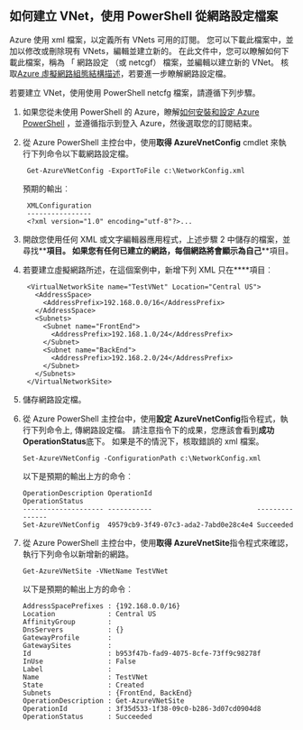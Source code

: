 ## <a name="how-to-create-a-vnet-using-a-network-config-file-from-powershell"></a>如何建立 VNet，使用 PowerShell 從網路設定檔案

Azure 使用 xml 檔案，以定義所有 VNets 可用的訂閱。 您可以下載此檔案中，並加以修改或刪除現有 VNets，編輯並建立新的。 在此文件中，您可以瞭解如何下載此檔案，稱為 「 網路設定 （或 netcgf） 檔案，並編輯以建立新的 VNet。 核取[Azure 虛擬網路組態結構描述](https://msdn.microsoft.com/library/azure/jj157100.aspx)，若要進一步瞭解網路設定檔。

若要建立 VNet，使用使用 PowerShell netcfg 檔案，請遵循下列步驟。

1. 如果您從未使用 PowerShell 的 Azure，瞭解[如何安裝和設定 Azure PowerShell](../articles/powershell-install-configure.md) ，並遵循指示到登入 Azure，然後選取您的訂閱結束。
2. 從 Azure PowerShell 主控台中，使用**取得 AzureVnetConfig** cmdlet 來執行下列命令以下載網路設定檔。 

        Get-AzureVNetConfig -ExportToFile c:\NetworkConfig.xml

    預期的輸出︰

        XMLConfiguration                                                                                                     
        ----------------                                                                                                     
        <?xml version="1.0" encoding="utf-8"?>...  

3. 開啟您使用任何 XML 或文字編輯器應用程式，上述步驟 2 中儲存的檔案，並尋找**<VirtualNetworkSites>**項目。 如果您有任何已建立的網路，每個網路將會顯示為自己**<VirtualNetworkSite>**項目。
4. 若要建立虛擬網路所述，在這個案例中，新增下列 XML 只在**<VirtualNetworkSites>**項目︰

        <VirtualNetworkSite name="TestVNet" Location="Central US">
          <AddressSpace>
            <AddressPrefix>192.168.0.0/16</AddressPrefix>
          </AddressSpace>
          <Subnets>
            <Subnet name="FrontEnd">
              <AddressPrefix>192.168.1.0/24</AddressPrefix>
            </Subnet>
            <Subnet name="BackEnd">
              <AddressPrefix>192.168.2.0/24</AddressPrefix>
            </Subnet>
          </Subnets>
        </VirtualNetworkSite>

9.  儲存網路設定檔。
10. 從 Azure PowerShell 主控台中，使用**設定 AzureVnetConfig**指令程式，執行下列命令上, 傳網路設定檔。 請注意指令下的成果，您應該會看到**成功** **OperationStatus**底下。 如果是不的情況下，核取錯誤的 xml 檔案。

        Set-AzureVNetConfig -ConfigurationPath c:\NetworkConfig.xml

    以下是預期的輸出上方的命令︰

        OperationDescription OperationId                          OperationStatus
        -------------------- -----------                          ---------------
        Set-AzureVNetConfig  49579cb9-3f49-07c3-ada2-7abd0e28c4e4 Succeeded 
    
11. 從 Azure PowerShell 主控台中，使用**取得 AzureVnetSite**指令程式來確認，執行下列命令以新增新的網路。 

        Get-AzureVNetSite -VNetName TestVNet

    以下是預期的輸出上方的命令︰

        AddressSpacePrefixes : {192.168.0.0/16}
        Location             : Central US
        AffinityGroup        : 
        DnsServers           : {}
        GatewayProfile       : 
        GatewaySites         : 
        Id                   : b953f47b-fad9-4075-8cfe-73ff9c98278f
        InUse                : False
        Label                : 
        Name                 : TestVNet
        State                : Created
        Subnets              : {FrontEnd, BackEnd}
        OperationDescription : Get-AzureVNetSite
        OperationId          : 3f35d533-1f38-09c0-b286-3d07cd0904d8
        OperationStatus      : Succeeded